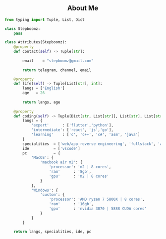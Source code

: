 <!-- <p align="center">
    <img alt="" src=https://img.shields.io/github/stars/xStepboomz?style=for-the-badge&?affiliations=OWNER%2CCOLLABORATOR />
    <img alt="" src=https://komarev.com/ghpvc/?username=xStepboomz&style=for-the-badge />
</p> -->


<h2 align="center">About Me </h2>

```python
from typing import Tuple, List, Dict

class Stepboomz:
    pass

class Attributes(Stepboomz):
    @property
    def contact(self) -> Tuple[str]:
      
        email    = "stepboomz@gmail.com"
	    
	    return telegram, channel, email

    @property
    def life(self) -> Tuple[List[str], int]:
        langs = ['English']
        age   = 26
		
        return langs, age
	
    @property
    def coding(self) -> Tuple[Dict[str, List[str]], List[str], List[str], Dict[str]]:
        langs = {
            'expert'      : ['flutter','python'],
            'intermediate': ['react', 'js','go'],
            'learning'    : ['c', 'c++', 'c#', 'asm', 'java']
        }
        specialities  = ['web/app reverse engineering', 'fullstack', 'ai']
        ide           = ['vscode']
        pc            = {
            'MacOS': {
                'macbook air m2': {
                    'processor': 'm2 | 8 cores',
                    'ram'      : '8gb',
                    'gpu'      : 'm2 | 8 cores'
                }
            },
            'Windows': {
                'custom': {
                    'processor': 'AMD ryzen 7 5800X | 8 cores',
                    'ram'      : '16gb',
                    'gpu'      : 'nvidia 3070 | 5888 CUDA cores'
                }
            }
        }

	return langs, specialities, ide, pc
```

